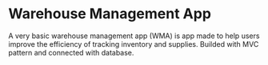 # Warehouse Management App

A very basic warehouse management app (WMA) is app made to help users improve the efficiency of tracking inventory and supplies. Builded with MVC pattern and connected with database.

